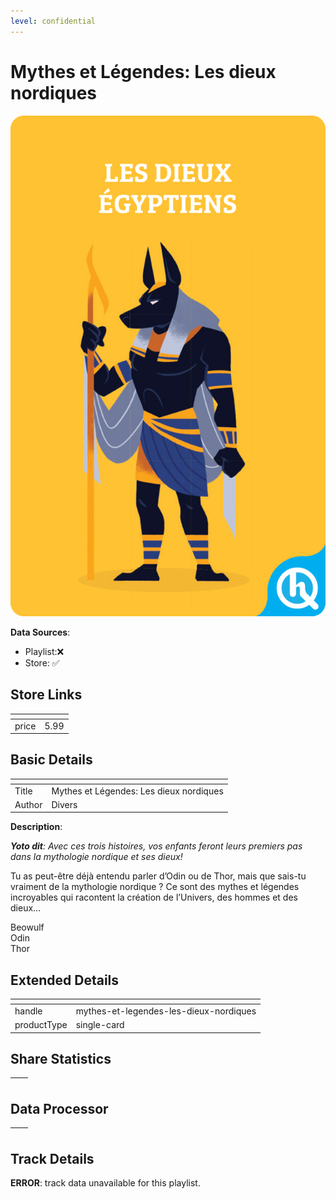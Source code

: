 ```yaml
---
level: confidential
---
```

# Mythes et Légendes: Les dieux nordiques

![card_[KICvD].png](../../img/cards/card_[KICvD].png)

**Data Sources**: 

- Playlist:❌
- Store: ✅


## Store Links

| <!-- --> | <!-- --> |
| - | - |
| price | 5.99 |


## Basic Details

| <!-- --> | <!-- --> |
| - | - |
| Title | Mythes et Légendes: Les dieux nordiques |
| Author | Divers |

**Description**:

_**Yoto dit**: Avec ces trois histoires, vos enfants feront leurs premiers pas dans la mythologie nordique et ses dieux!_

Tu as peut-être déjà entendu parler d’Odin ou de Thor, mais que sais-tu vraiment de la mythologie nordique ? Ce sont des mythes et légendes incroyables qui racontent la création de l’Univers, des hommes et des dieux…

Beowulf  
Odin  
Thor


## Extended Details

| <!-- --> | <!-- --> |
| - | - |
| handle | mythes-et-legendes-les-dieux-nordiques |
| productType | single-card |


## Share Statistics

| <!-- --> | <!-- --> |
| - | - |


## Data Processor

| <!-- --> | <!-- --> |
| - | - |


## Track Details

**ERROR**: track data unavailable for this playlist.
